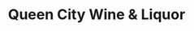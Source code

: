 ---
title: "Queen City Wine & Liquor"
url: /buffalo/queen-city-wine-und-liquor/
shop: Spirituosen
---